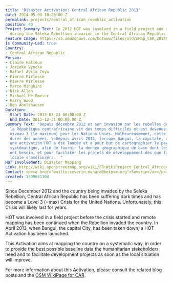 ```yaml
---
title: 'Disaster Activation: Central African Republic 2013'
date: 2014-05-09 10:25:00 Z
permalink: projects/central_african_republic_activation
position: 40
Project Summary Text: In 2012 HOT was involved in a field project and remote mapping
  during the Seleka Rebellion invasion in the Central African Republic
Feature Image: https://s3.amazonaws.com/hotwww/files/old/uMap_CAR_20140509.png
Is Community-Led: true
Country:
- Central African Republic
Person:
- Claire Halleux
- Jorieke Vyncke
- Rafael Ávila Coya
- Pierre Mirlesse
- Pierre Mirlesse
- Marco Minghini
- Nick Allen
- Michael Heißmeier
- Harry Wood
- Ben Abelshausen
Duration:
  Start Date: 2013-03-23 00:00:00 Z
  End Date: 2015-12-31 00:00:00 Z
Summary Text: "Depuis décembre 2012 et son invasion par les rebelles de la Séléka,
  la République centrafricaine vit des temps difficiles et est devenue une crise de
  niveau 3 (le maximum) pour les Nations Unies. Malheureusement, cette crise va probablement
  durer des années. \nDepuis avril 2013, lorsque Bangui, la capitale, a été prise,
  une activation HOT a été lancée et a pour but de cartographier le pays de manière
  systématique, afin de fournir la donnée géographique de base dont les acteurs humanitaires
  ont besoin, et pour faciliter les projets de développement dès que la situation
  locale s'améliorera.  "
HOT Involvement: Disaster Mapping
Link: http://wiki.openstreetmap.org/wiki/FR:WikiProject_Central_African_Republic
Contact: <p><a href="mailto:severin.menard@hotosm.org">Severin</a></p><p><a href="mailto:ndongamadou@gmail.com">Amadou</a></p>
created: 1399631104
---
```


Since December 2012 and the country being invaded by the Seleka Rebellion, Central African Republic has been suffering dark times and has become a Level 3 (=max) Crisis for the United Nations. Unfortunately, this Crisis will likely last for years.

HOT was involved in a field project before the crisis started and remote mapping has been continued when the Rebellion invaded the country. In April 2013, when Bangui, the capital City, has been taken down, a HOT Activation has been launched.

This Activation aims at mapping the country on a systematic way, in order to provide the best possible baseline data the humanitarian stakeholders need and to facilitate development projects as soon as the local situation will improve.

For more information about this Activation, please consult the related blog posts and the [OSM WikiPage for CAR](http://wiki.openstreetmap.org/wiki/Central_African_Republic).